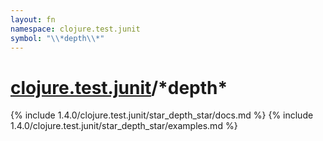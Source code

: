 ```yaml
---
layout: fn
namespace: clojure.test.junit
symbol: "\\*depth\\*"
---
```


# [clojure.test.junit](../)/\*depth\*

{% include 1.4.0/clojure.test.junit/star_depth_star/docs.md %}
{% include 1.4.0/clojure.test.junit/star_depth_star/examples.md %}

